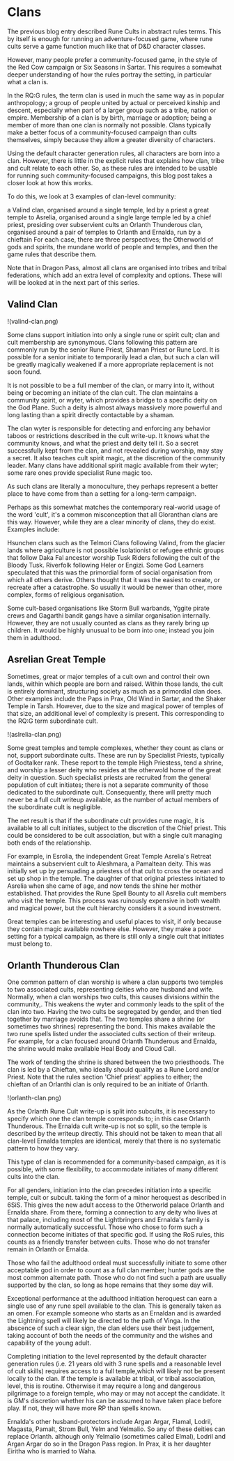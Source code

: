
# Clans

The previous blog entry described Rune Cults in abstract rules terms. This by itself is enough for running an adventure-focused game, where rune cults serve a game function much like that of D&D character classes. 

However, many people prefer a community-focused game, in the style of the Red Cow campaign or Six Seasons in Sartar. This requires a somewhat deeper understanding of how the rules portray the setting, in particular what a clan is.

In the RQ:G rules, the term clan is used in much the same way as in popular anthropology; a group of people united by actual or perceived kinship and descent, especially when part of a larger group such as a tribe, nation or empire. Membership of a clan is by birth, marriage or adoption; being a member of more than one clan is normally not possible. Clans typically make a better focus of a community-focused campaign than cults themselves, simply because they allow a greater diversity of characters. 

Using the default character generation rules, all characters are born into a clan. However, there is little in the explicit rules that explains how clan, tribe and cult relate to each other. So, as these rules are intended to be usable for running such community-focused campaigns, this blog post takes a closer look at how this works. 

To do this, we look at 3 examples of clan-level community:

a Valind clan, organised around a single temple, led by a priest
a great temple to Asrelia, organised around a single large temple led by a chief priest, presiding over subservient cults
an Orlanth Thunderous clan, organised around a pair of temples to Orlanth and Ernalda, run by a chieftain
For each case, there are three perspectives; the Otherworld of gods and spirits, the mundane world of people and temples, and then the game rules that describe them.

Note that in Dragon Pass, almost all clans are organised into tribes and tribal federations, which add an extra level of complexity and options. These will will be looked at in the next part of this series.


## Valind Clan

!(valind-clan.png)

Some clans support initiation into only a single rune or spirit cult; clan and cult membership are synonymous. Clans following this pattern are commonly run by the senior Rune Priest, Shaman Priest or Rune Lord. It is possible for a senior initiate to temporarily lead a clan, but such a clan will be greatly magically weakened if a more appropriate replacement is not soon found.

It is not possible to be a full member of the clan, or marry into it, without being or becoming an initiate of the clan cult. The clan maintains a community spirit, or wyter, which provides a bridge to a specific deity on the God Plane. Such a deity is almost always massively more powerful and long lasting than a spirit directly contactable by a shaman.

The clan wyter is responsible for detecting and enforcing any behavior taboos or restrictions described in the cult write-up. It knows what the community knows, and what the priest and deity tell it. So a secret successfully kept from the clan, and not revealed during worship, may stay a secret. It also teaches cult spirit magic, at the discretion of the community leader. Many clans have additional spirit magic available from their wyter; some rare ones provide specialist Rune magic too.

As such clans are literally a monoculture, they perhaps represent a better place to have come from than a setting for a long-term campaign.

Perhaps as this somewhat matches the contemporary real-world usage of the word 'cult', it's a common misconception that all Gloranthan clans are this way. However, while they are a clear minority of clans, they do exist. Examples include:

Hsunchen clans such as the Telmori
Clans following Valind, from the glacier lands where agriculture is not possible
Isolationist or refugee  ethnic groups that follow Daka Fal ancestor worship
Tusk Riders following the cult of the Bloody Tusk.
Riverfolk following Heler or Engizi.
Some God Learners speculated that this was the primordial form of social organisation from which all others derive. Others thought that it was the easiest to create, or recreate after a catastrophe. So usually it would be newer than other, more complex, forms of religious organisation.

Some cult-based organisations like Storm Bull warbands, Yggite pirate crews and Gagarthi  bandit gangs have a similar organisation internally. However, they are not usually counted as clans as they rarely bring up children. It would be highly unusual to be born into one; instead you join them in adulthood.

## Asrelian Great  Temple 

Sometimes, great or major temples of a cult own and control their own lands, within which people are born and raised. Within those lands, the cult is entirely dominant, structuring society as much as a primordial clan does. Other examples include the Paps in Prax, Old Wind in Sartar, and the Shaker Temple in Tarsh. However, due to the size and magical power of temples of that size, an additional level of complexity is present. This corresponding to the RQ:G term subordinate cult.

!(aslrelia-clan.png)

Some great temples and temple complexes, whether they count as clans or not, support subordinate cults. These are run by Specialist Priests, typically of Godtalker rank. These report to the temple High Priestess, tend a shrine, and worship a lesser deity who resides at the otherwold home of the great deity in question. Such specialist priests are recruited from the general population of cult initiates; there is not a separate community of those dedicated to the subordinate cult. Consequently, there will pretty much never be a full cult writeup available, as the number of actual members of the subordinate cult is negligible.

The net result is that if the subordinate cult provides rune magic, it is available to all cult initiates, subject to the discretion of the Chief priest. This could be considered to be cult association, but with a single cult managing both ends of the relationship.

For example, in Esrolia, the independent Great Temple  Asrelia's Retreat maintains a subservient cult to Aleshmara, a Pamaltean deity. This was initially set up by persuading a priestess of that cult to cross the ocean and set up shop in the temple. The daughter of that original priestess initiated to Asrelia when she came of age, and now tends the shine her mother established. That provides the Rune Spell Bounty to all Asrelia cult members who visit the temple. This process was ruinously expensive in both wealth and magical power, but the cult hierarchy considers it a sound investment.

Great temples can be interesting and useful places to visit, if only because they contain magic available nowhere else. However, they make a poor setting for a typical campaign, as there is still only a single cult that initiates must belong to.

## Orlanth Thunderous Clan

One common pattern of clan worship is where a clan supports two temples to two associated cults, representing deities who are husband and wife. Normally, when a clan worships two cults, this causes divisions within the community,. This weakens the wyter and commonly leads to the split of the clan into two. Having the two cults be segregated by gender, and then tied together by marriage avoids that. The two temples share a shrine (or sometimes two shrines) representing the bond. This makes available the two rune spells listed under the associated cults section of their writeup. For example, for a clan focused around Orlanth Thunderous and Ernalda, the shrine would make available Heal Body and Cloud Call.

The work of tending the shrine is shared between the two priesthoods. The clan is led by a Chieftan, who ideally should qualify as a Rune Lord and/or Priest. Note that the rules section 'Chief priest' applies to either; the chieftan of an Orlanthi clan is only required to be an initiate of Orlanth.

!(orlanth-clan.png)

As the Orlanth Rune Cult write-up is split into subcults, it is necessary to specify which one the clan temple corresponds to; in this case Orlanth Thunderous. The Ernalda cult write-up is not so split, so the temple is described by the writeup directly. This should not be taken to mean that all clan-level Ernalda temples are identical, merely that there is no systematic pattern to how they vary.

This type of clan is recommended for a community-based campaign, as it is possible, with some flexibility, to accommodate initiates of many different cults into the clan.

For all genders, initiation into the clan precedes initiation into a specific temple, cult or subcult.  taking the form of a minor heroquest as described in 6SiS. This gives the new adult access to the Otherworld palace Orlanth and Ernalda share. From there, forming a connection to any deity who lives at that palace, including most of the Lightbringers and Ernalda's family is normally automatically successful. Those who chose to form such a connection become initiates of that specific god. If using the RoS rules, this counts as a friendly transfer between cults.  Those who do not transfer remain in Orlanth or Ernalda.  

Those who fail the adulthood ordeal must successfully initiate to some other acceptable god in order to count as a full clan member; hunter gods are the most common alternate path. Those who do not find such a path are usually supported by the clan, so long as hope remains that they some day will.

Exceptional performance at the adulthood initiation heroquest can earn a single use of any rune spell available to the clan. This is generally taken as an omen. For example someone who starts as an Ernaldan and is awarded the Lightning spell will likely be directed to the path of Vinga. In the abscence of such a clear sign, the clan elders use their best judgement, taking account of both the needs of the community and the wishes and capability of the young adult.

Completing initiation to the level represented by the default character generation rules (i.e. 21 years old with 3 rune spells and a reasonable level of cult skills) requires access to a full temple,which will likely not be present locally to the clan. If the temple is available at tribal, or tribal association, level, this is routine. Otherwise it may require a long and dangerous pilgrimage to a foreign temple, who may or may not accept the candidate. It is GM's discretion whether his can be assumed to have taken place before play. If not, they will have more RP than spells known.

Ernalda's other husband-protectors include Argan Argar, Flamal, Lodril, Magasta, Pamalt, Strom Bull, Yelm and Yelmalio. So any of these deities can replace Orlanth. although only Yelmalio (sometimes called Elmal), Lodril and Argan Argar do so in the Dragon Pass region. In Prax, it is her daughter Eiritha  who is married to Waha. 

 